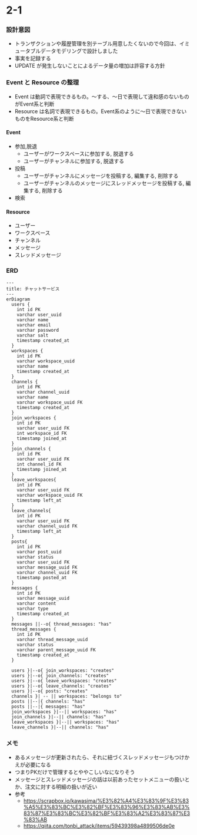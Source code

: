 # 2-1

### 設計意図
- トランザクションや履歴管理を別テーブル用意したくないので今回は、イミュータブルデータモデリングで設計しました
- 事実を記録する
- UPDATE が発生しないことによるデータ量の増加は許容する方針

### Event と Resource の整理

- Event は動詞で表現できるもの。〜する、〜日で表現して違和感のないものがEvent系と判断
- Resource は名詞で表現できるもの。Event系のように〜日で表現できないものをResource系と判断

#### Event 
- 参加,脱退
  - ユーザーがワークスペースに参加する, 脱退する
  - ユーザーがチャンネルに参加する, 脱退する
- 投稿
  - ユーザーがチャンネルにメッセージを投稿する, 編集する, 削除する
  - ユーザーがチャンネルのメッセージにスレッドメッセージを投稿する, 編集する, 削除する
- 検索

#### Resource
- ユーザー
- ワークスペース
- チャンネル
- メッセージ
- スレッドメッセージ

### ERD

```mermaid
---
title: チャットサービス
---
erDiagram
  users {
    int id PK
    varchar user_uuid
    varchar name
    varchar email
    varchar password
    varchar salt
    timestamp created_at
  }
  workspaces {
    int id PK
    varchar workspace_uuid
    varchar name
    timestamp created_at
  }
  channels {
    int id PK
    varchar channel_uuid
    varchar name
    varchar workspace_uuid FK
    timestamp created_at
  }
  join_workspaces {
    int id PK
    varchar user_uuid FK
    int workspace_id FK
    timestamp joined_at
  }
  join_channels {
    int id PK
    varchar user_uuid FK
    int channel_id FK
    timestamp joined_at
  }
  leave_workspaces{
    int id PK
    varchar user_uuid FK
    varchar workspace_uuid FK
    timestamp left_at
  }
  leave_channels{
    int id PK
    varchar user_uuid FK
    varchar channel_uuid FK
    timestamp left_at
  }
  posts{
    int id PK
    varchar post_uuid
    varchar status
    varchar user_uuid FK
    varchar message_uuid FK
    varchar channel_uuid FK
    timestamp posted_at
  }
  messages {
    int id PK
    varchar message_uuid
    varchar content
    varchar type
    timestamp created_at
  }
  messages ||--o{ thread_messages: "has"
  thread_messages {
    int id PK
    varchar thread_message_uuid
    varchar status
    varchar parent_message_uuid FK
    timestamp created_at
  }
  
  users }|--o{ join_workspaces: "creates"
  users }|--o{ join_channels: "creates"
  users }|--o{ leave_workspaces: "creates"
  users }|--o{ leave_channels: "creates"
  users }|--o{ posts: "creates"
  channels }| -- || workspaces: "belongs to"
  posts ||--|{ channels: "has"
  posts ||--|{ messages: "has"
  join_workspaces }|--|| workspaces: "has"
  join_channels }|--|| channels: "has"
  leave_workspaces }|--|| workspaces: "has"
  leave_channels }|--|| channels: "has"
```

### メモ

- あるメッセージが更新されたら、それに紐づくスレッドメッセージもつけかえが必要になる
- つまりPKだけで管理するとややこしいなになりそう
- メッセージとスレッドメッセージの話は以前あったセットメニューの扱いとか、注文に対する明細の扱いが近い
- 参考
  - https://scrapbox.io/kawasima/%E3%82%A4%E3%83%9F%E3%83%A5%E3%83%BC%E3%82%BF%E3%83%96%E3%83%AB%E3%83%87%E3%83%BC%E3%82%BF%E3%83%A2%E3%83%87%E3%83%AB
  - https://qiita.com/tonbi_attack/items/59439398a4899506de0e
